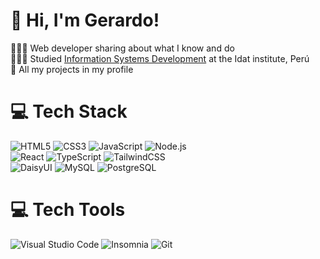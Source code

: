 # 👋 Hi, I'm Gerardo!
👩🏻‍💻 Web developer sharing about what I know and do<br/>
👩🏻‍🎓 Studied [Information Systems Development](https://www.idat.edu.pe/carreras-para-gente-que-trabaja/computacion-informatica) at the Idat institute, Perú<br/>
🌷 All my projects in my profile<br/>

# 💻 Tech Stack
<!-- Badges from https://github.com/Ileriayo/markdown-badges -->
![HTML5](https://img.shields.io/badge/html5-%23E34F26.svg?style=for-the-badge&logo=html5&logoColor=white)
![CSS3](https://img.shields.io/badge/css3-%231572B6.svg?style=for-the-badge&logo=css3&logoColor=white)
![JavaScript](https://img.shields.io/badge/javascript-%23323330.svg?style=for-the-badge&logo=javascript&logoColor=%23F7DF1E)
![Node.js](https://img.shields.io/badge/Node.js-393?logo=nodedotjs&logoColor=fff&style=for-the-badge)
<br/>
![React](https://img.shields.io/badge/react-%2320232a.svg?style=for-the-badge&logo=react&logoColor=%2361DAFB)
![TypeScript](https://img.shields.io/badge/typescript-%23007ACC.svg?style=for-the-badge&logo=typescript&logoColor=white)
![TailwindCSS](https://img.shields.io/badge/tailwindcss-%2338B2AC.svg?style=for-the-badge&logo=tailwind-css&logoColor=white)
<br/>
![DaisyUI](https://img.shields.io/badge/DaisyUI-5A0EF8?logo=daisyui&logoColor=fff&style=for-the-badge)
![MySQL](https://img.shields.io/badge/MySQL-4479A1?logo=mysql&logoColor=fff&style=for-the-badge)
![PostgreSQL](https://img.shields.io/badge/PostgreSQL-4169E1?logo=postgresql&logoColor=fff&style=for-the-badge)


# 💻 Tech Tools
![Visual Studio Code](https://img.shields.io/badge/VS%20Code-007ACC?logo=visualstudiocode&logoColor=fff&style=for-the-badge)
![Insomnia](https://img.shields.io/badge/Insomnia-4000BF?logo=insomnia&logoColor=fff&style=for-the-badge)
![Git](https://img.shields.io/badge/Git-F05032?logo=git&logoColor=fff&style=for-the-badge)

<br>
